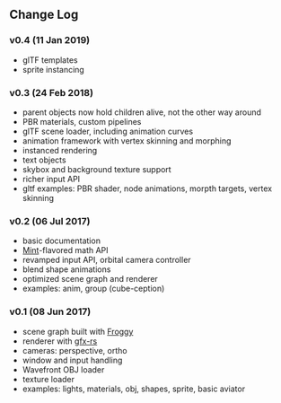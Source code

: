 ## Change Log

### v0.4 (11 Jan 2019)
  - glTF templates
  - sprite instancing

### v0.3 (24 Feb 2018)
  - parent objects now hold children alive, not the other way around
  - PBR materials, custom pipelines
  - glTF scene loader, including animation curves
  - animation framework with vertex skinning and morphing
  - instanced rendering
  - text objects
  - skybox and background texture support
  - richer input API
  - gltf examples: PBR shader, node animations, morpth targets, vertex skinning

### v0.2 (06 Jul 2017)
  - basic documentation
  - [Mint](https://github.com/kvark/mint)-flavored math API
  - revamped input API, orbital camera controller
  - blend shape animations
  - optimized scene graph and renderer
  - examples: anim, group (cube-ception)

### v0.1 (08 Jun 2017)
  - scene graph built with [Froggy](https://github.com/kvark/froggy)
  - renderer with [gfx-rs](https://github.com/gfx-rs/gfx/tree/pre-ll)
  - cameras: perspective, ortho
  - window and input handling
  - Wavefront OBJ loader
  - texture loader
  - examples: lights, materials, obj, shapes, sprite, basic aviator
